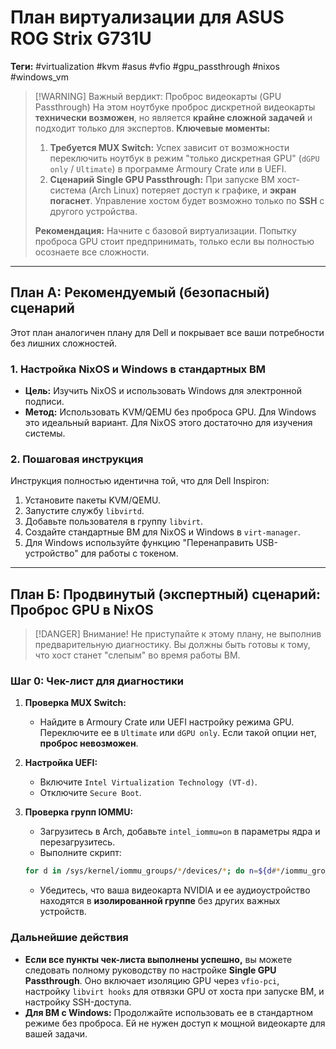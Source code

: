 
# План виртуализации для ASUS ROG Strix G731U

**Теги:** #virtualization #kvm #asus #vfio #gpu_passthrough #nixos #windows_vm

> [!WARNING] Важный вердикт: Проброс видеокарты (GPU Passthrough)
> На этом ноутбуке проброс дискретной видеокарты **технически возможен**, но является **крайне сложной задачей** и подходит только для экспертов.
> **Ключевые моменты:**
> 1.  **Требуется MUX Switch:** Успех зависит от возможности переключить ноутбук в режим "только дискретная GPU" (`dGPU only` / `Ultimate`) в программе Armoury Crate или в UEFI.
> 2.  **Сценарий Single GPU Passthrough:** При запуске ВМ хост-система (Arch Linux) потеряет доступ к графике, и **экран погаснет**. Управление хостом будет возможно только по **SSH** с другого устройства.
>
> **Рекомендация:** Начните с базовой виртуализации. Попытку проброса GPU стоит предпринимать, только если вы полностью осознаете все сложности.

---

## План А: Рекомендуемый (безопасный) сценарий

Этот план аналогичен плану для Dell и покрывает все ваши потребности без лишних сложностей.

### 1. Настройка NixOS и Windows в стандартных ВМ
*   **Цель:** Изучить NixOS и использовать Windows для электронной подписи.
*   **Метод:** Использовать KVM/QEMU без проброса GPU. Для Windows это идеальный вариант. Для NixOS этого достаточно для изучения системы.

### 2. Пошаговая инструкция
Инструкция полностью идентична той, что для Dell Inspiron:
1.  Установите пакеты KVM/QEMU.
2.  Запустите службу `libvirtd`.
3.  Добавьте пользователя в группу `libvirt`.
4.  Создайте стандартные ВМ для NixOS и Windows в `virt-manager`.
5.  Для Windows используйте функцию "Перенаправить USB-устройство" для работы с токеном.

---

## План Б: Продвинутый (экспертный) сценарий: Проброс GPU в NixOS

> [!DANGER] Внимание!
> Не приступайте к этому плану, не выполнив предварительную диагностику. Вы должны быть готовы к тому, что хост станет "слепым" во время работы ВМ.

### Шаг 0: Чек-лист для диагностики

1.  **Проверка MUX Switch:**
    *   Найдите в Armoury Crate или UEFI настройку режима GPU. Переключите ее в `Ultimate` или `dGPU only`. Если такой опции нет, **проброс невозможен**.

2.  **Настройка UEFI:**
    *   Включите `Intel Virtualization Technology (VT-d)`.
    *   Отключите `Secure Boot`.

3.  **Проверка групп IOMMU:**
    *   Загрузитесь в Arch, добавьте `intel_iommu=on` в параметры ядра и перезагрузитесь.
    *   Выполните скрипт:
      ```bash
      for d in /sys/kernel/iommu_groups/*/devices/*; do n=${d#*/iommu_groups/*}; n=${n%%/*}; printf 'IOMMU Group %s ' "$n"; lspci -nns "${d##*/}"; done | sort -V
      ```
    *   Убедитесь, что ваша видеокарта NVIDIA и ее аудиоустройство находятся в **изолированной группе** без других важных устройств.

### Дальнейшие действия
*   **Если все пункты чек-листа выполнены успешно,** вы можете следовать полному руководству по настройке **Single GPU Passthrough**. Оно включает изоляцию GPU через `vfio-pci`, настройку `libvirt hooks` для отвязки GPU от хоста при запуске ВМ, и настройку SSH-доступа.
*   **Для ВМ с Windows:** Продолжайте использовать ее в стандартном режиме без проброса. Ей не нужен доступ к мощной видеокарте для вашей задачи.